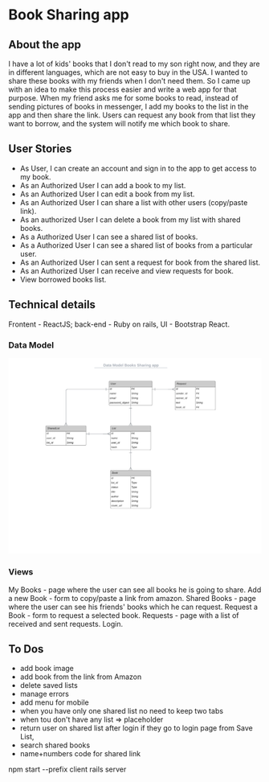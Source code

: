 # Book Sharing app

## About the app
I have a lot of kids' books that I don't read to my son right now, and they are in different languages, which are not easy to buy in the USA. I wanted to share these books with my friends when I don't need them. So I came up with an idea to make this process easier and write a web app for that purpose. When my friend asks me for some books to read, instead of sending pictures of books in messenger, I add my books to the list in the app and then share the link. Users can request any book from that list they want to borrow, and the system will notify me which book to share.


## User Stories
- As User, I can create an account and sign in to the app to get access to my book.
- As an Authorized User I can add a book to my list.
- As an Authorized User I can edit a book from my list.
- As an Authorized User I can share a list with other users (copy/paste link).
- As an authorized User I can delete a book from my list with shared books.
- As a Authorized User I can see a shared list of books.
- As a Authorized User I can see a shared list of books from a particular user.
- As an Authorized User I can sent a request for book from the shared list.
- As an Authorized User I can receive and view requests for book.
- View borrowed books list.

## Technical details
Frontent - ReactJS; back-end - Ruby on rails, UI - Bootstrap React.

### Data Model
![Data Model](https://github.com/antoninaorobets/BookSharing/blob/main/DataModel.png?raw=true)

### Views
My Books - page where the user can see all books he is going to share.
	Add a new Book  - form to copy/paste a link from amazon.
Shared Books - page where the user can see his friends' books which he can request.
	Request a Book - form to request a selected book.
Requests  - page with a list of received and sent requests.
Login.


## To Dos
- add book image
- add book from the link from Amazon
- delete saved lists
- manage errors
- add menu for mobile 
- when you have only one shared list no need to keep two tabs
- when tou don't have any list => placeholder
- return user on shared list after login if they go to login page from Save List, 
- search shared books
- name+numbers code for shared link



npm start --prefix client
rails server